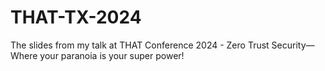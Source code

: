 # THAT-TX-2024
The slides from my talk at THAT Conference 2024 - Zero Trust Security—Where your paranoia is your super power!
